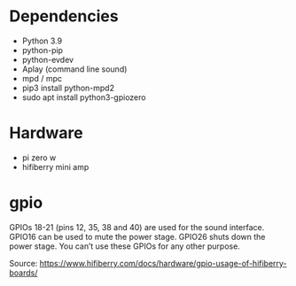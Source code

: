 # Dependencies
- Python 3.9
- python-pip
- python-evdev
- Aplay (command line sound)
- mpd / mpc
- pip3 install python-mpd2
- sudo apt install python3-gpiozero


# Hardware
- pi zero w
- hifiberry mini amp


# gpio
GPIOs 18-21 (pins 12, 35, 38 and 40) are used for the sound interface. GPIO16 can be used to mute the power stage. GPIO26 shuts down the power stage. You can’t use these GPIOs for any other purpose.

Source: https://www.hifiberry.com/docs/hardware/gpio-usage-of-hifiberry-boards/